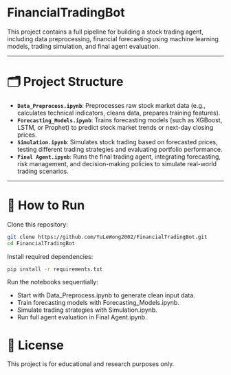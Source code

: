 # FinancialTradingBot

This project contains a full pipeline for building a stock trading agent, including data preprocessing, financial forecasting using machine learning models, trading simulation, and final agent evaluation.

---

# 🗂 Project Structure

- **`Data_Preprocess.ipynb`**: Preprocesses raw stock market data (e.g., calculates technical indicators, cleans data, prepares training features).
- **`Forecasting_Models.ipynb`**: Trains forecasting models (such as XGBoost, LSTM, or Prophet) to predict stock market trends or next-day closing prices.
- **`Simulation.ipynb`**: Simulates stock trading based on forecasted prices, testing different trading strategies and evaluating portfolio performance.
- **`Final Agent.ipynb`**: Runs the final trading agent, integrating forecasting, risk management, and decision-making policies to simulate real-world trading scenarios.

---

# 🚀 How to Run

Clone this repository:

```bash
git clone https://github.com/YuLeWong2002/FinancialTradingBot.git
cd FinancialTradingBot
```

Install required dependencies:

```bash
pip install -r requirements.txt
```

Run the notebooks sequentially:

- Start with Data_Preprocess.ipynb to generate clean input data.
- Train forecasting models with Forecasting_Models.ipynb.
- Simulate trading strategies with Simulation.ipynb.
- Run full agent evaluation in Final Agent.ipynb.

# 📜 License

This project is for educational and research purposes only.
